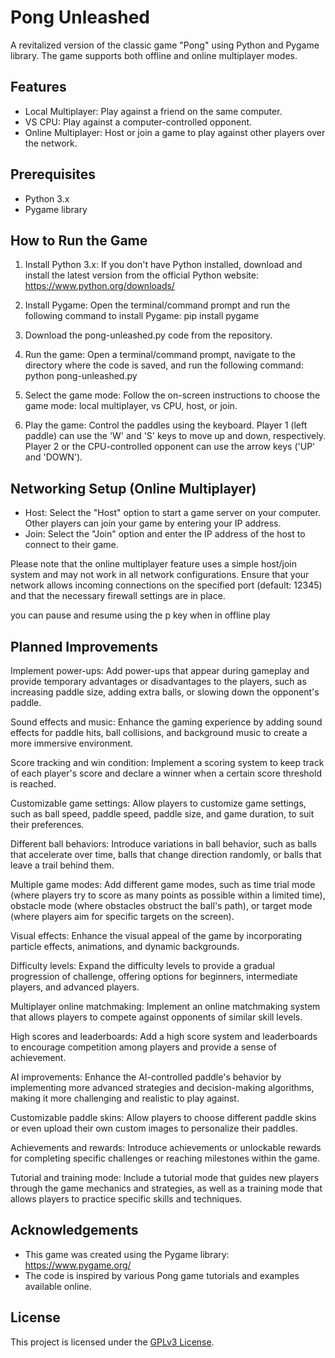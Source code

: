 # Pong Unleashed

A revitalized version of the classic game "Pong" using Python and Pygame library. The game supports both offline and online multiplayer modes.

## Features

- Local Multiplayer: Play against a friend on the same computer.
- VS CPU: Play against a computer-controlled opponent.
- Online Multiplayer: Host or join a game to play against other players over the network.

## Prerequisites

- Python 3.x
- Pygame library

## How to Run the Game

1. Install Python 3.x: If you don't have Python installed, download and install the latest version from the official Python website: https://www.python.org/downloads/

2. Install Pygame: Open the terminal/command prompt and run the following command to install Pygame: pip install pygame

3. Download the pong-unleashed.py code from the repository.

4. Run the game: Open a terminal/command prompt, navigate to the directory where the code is saved, and run the following command: python pong-unleashed.py

5. Select the game mode: Follow the on-screen instructions to choose the game mode: local multiplayer, vs CPU, host, or join.

6. Play the game: Control the paddles using the keyboard. Player 1 (left paddle) can use the 'W' and 'S' keys to move up and down, respectively. Player 2 or the CPU-controlled opponent can use the arrow keys ('UP' and 'DOWN').

## Networking Setup (Online Multiplayer)

- Host: Select the "Host" option to start a game server on your computer. Other players can join your game by entering your IP address.
- Join: Select the "Join" option and enter the IP address of the host to connect to their game.

Please note that the online multiplayer feature uses a simple host/join system and may not work in all network configurations. Ensure that your network allows incoming connections on the specified port (default: 12345) and that the necessary firewall settings are in place.

 you can pause and resume using the p key when in offline play

## Planned Improvements
Implement power-ups: Add power-ups that appear during gameplay and provide temporary advantages or disadvantages to the players, such as increasing paddle size, adding extra balls, or slowing down the opponent's paddle.

Sound effects and music: Enhance the gaming experience by adding sound effects for paddle hits, ball collisions, and background music to create a more immersive environment.

Score tracking and win condition: Implement a scoring system to keep track of each player's score and declare a winner when a certain score threshold is reached.

Customizable game settings: Allow players to customize game settings, such as ball speed, paddle speed, paddle size, and game duration, to suit their preferences.

Different ball behaviors: Introduce variations in ball behavior, such as balls that accelerate over time, balls that change direction randomly, or balls that leave a trail behind them.

Multiple game modes: Add different game modes, such as time trial mode (where players try to score as many points as possible within a limited time), obstacle mode (where obstacles obstruct the ball's path), or target mode (where players aim for specific targets on the screen).

Visual effects: Enhance the visual appeal of the game by incorporating particle effects, animations, and dynamic backgrounds.

Difficulty levels: Expand the difficulty levels to provide a gradual progression of challenge, offering options for beginners, intermediate players, and advanced players.

Multiplayer online matchmaking: Implement an online matchmaking system that allows players to compete against opponents of similar skill levels.

High scores and leaderboards: Add a high score system and leaderboards to encourage competition among players and provide a sense of achievement.

AI improvements: Enhance the AI-controlled paddle's behavior by implementing more advanced strategies and decision-making algorithms, making it more challenging and realistic to play against.

Customizable paddle skins: Allow players to choose different paddle skins or even upload their own custom images to personalize their paddles.

Achievements and rewards: Introduce achievements or unlockable rewards for completing specific challenges or reaching milestones within the game.

Tutorial and training mode: Include a tutorial mode that guides new players through the game mechanics and strategies, as well as a training mode that allows players to practice specific skills and techniques.

## Acknowledgements

- This game was created using the Pygame library: https://www.pygame.org/
- The code is inspired by various Pong game tutorials and examples available online.

## License

This project is licensed under the [GPLv3 License](LICENSE).